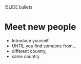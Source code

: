 !SLIDE bullets
# Meet new people #

* Introduce yourself
* UNTIL you find someone from...
* different country,
* same country
